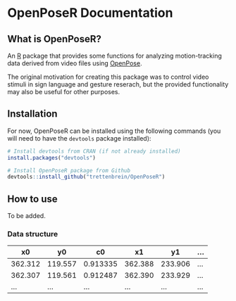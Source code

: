 # OpenPoseR Documentation

## What is OpenPoseR?

An [R](https://www.r-project.org) package that provides some functions for analyzing motion-tracking data derived from video files using [OpenPose](https://github.com/CMU-Perceptual-Computing-Lab/openpose).

The original motivation for creating this package was to control video stimuli in sign language and gesture reserach, but the provided functionality may also be useful for other purposes.

## Installation  

For now, OpenPoseR can be installed using the following commands (you will need to have the ``devtools`` package installed):

```r
# Install devtools from CRAN (if not already installed)
install.packages("devtools")

# Install OpenPoseR package from Github
devtools::install_github("trettenbrein/OpenPoseR")
```

## How to use

To be added.

### Data structure

x0       |       y0 |       c0 |       x1 |       y1 | &hellip;
---------|----------|----------|----------|----------|---------
362.312  |  119.557 | 0.913335 |  362.388 |  233.906 | &hellip;
362.307  |  119.561 | 0.912487 |  362.390 |  233.929 | &hellip;
&hellip; | &hellip; | &hellip; | &hellip; | &hellip; | &hellip;
